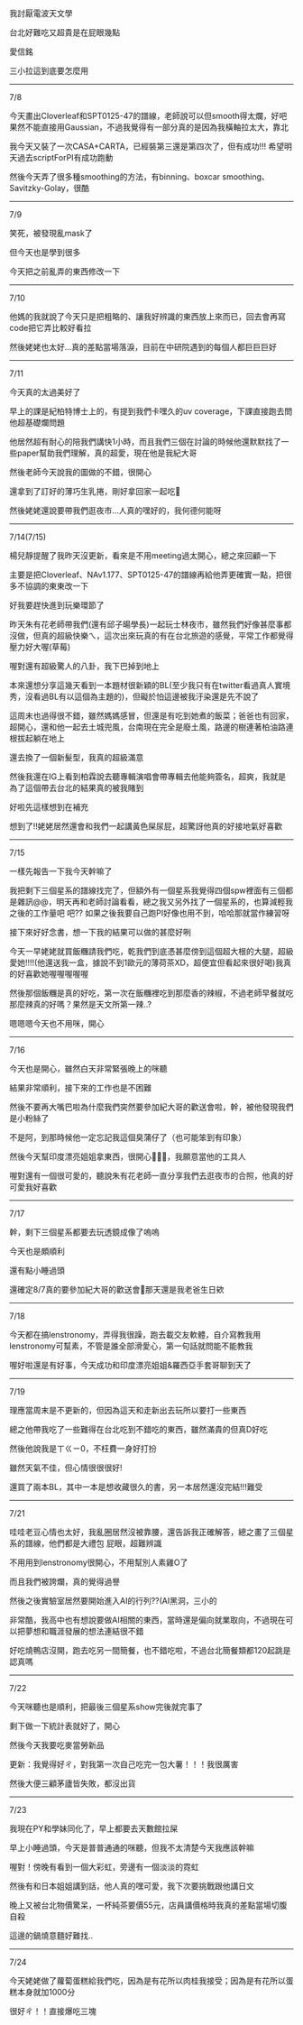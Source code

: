 我討厭電波天文學

台北好難吃又超貴是在屁眼幾點

愛信銘

三小拉這到底要怎麼用

--------------------

7/8

今天畫出Cloverleaf和SPT0125-47的譜線，老師說可以但smooth得太爛，好吧果然不能直接用Gaussian，不過我覺得有一部分真的是因為我橫軸拉太大，靠北

我今天又裝了一次CASA+CARTA，已經裝第三還是第四次了，但有成功!!! 希望明天過去scriptForPI有成功跑動

然後今天弄了很多種smoothing的方法，有binning、boxcar smoothing、Savitzky-Golay，很酷

--------------------------

7/9

笑死，被發現亂mask了

但今天也是學到很多

今天把之前亂弄的東西修改一下

--------------------

7/10

他媽的我就說了今天只是把粗略的、讓我好辨識的東西放上來而已，回去會再寫code把它弄比較好看拉

然後姥姥也太好...真的差點當場落淚，目前在中研院遇到的每個人都巨巨巨好

-------------------

7/11

今天真的太過美好了

早上的課是紀柏特博士上的，有提到我們卡嘿久的uv coverage，下課直接跑去問他超基礎爛問題

他居然超有耐心的陪我們講快1小時，而且我們三個在討論的時候他還默默找了一些paper幫助我們理解，真的超愛，現在他是我紀大哥

然後老師今天說我的圖做的不錯，很開心

還拿到了訂好的薄巧生乳捲，剛好拿回家一起吃🥰

然後姥姥還說要帶我們逛夜市...人真的嘿好的，我何德何能呀

-------------------

7/14(7/15)

楊兒靜提醒了我昨天沒更新，看來是不用meeting過太開心，總之來回顧一下

主要是把Cloverleaf、NAv1.177、SPT0125-47的譜線再給他弄更確實一點，把很多不協調的東東改一下

好我要趕快進到玩樂環節了

昨天朱有花老師帶我們(還有邱子暘學長)一起玩士林夜市，雖然我們好像甚麼事都沒做，但真的超級快樂ㄟ，這次出來玩真的有在台北旅遊的感覺，平常工作都覺得壓力好大喔(草莓)

喔對還有超級驚人的八卦，我下巴掉到地上

本來還想分享這幾天看到一本題材很新穎的BL(至少我只有在twitter看過真人實境秀，沒看過BL有以這個為主題的)，但礙於怕這邊被我汙染還是先不說了

這周末也過得很不錯，雖然媽媽感冒，但還是有吃到她煮的飯菜；爸爸也有回家，超開心，還和他一起去土城兜風，台南現在完全是廢土風，路邊的樹連著柏油路連根拔起躺在地上

還去換了一個新髮型，我真的超級滿意

然後我還在IG上看到柏霖說去聽專輯演唱會帶專輯去他能夠簽名，超爽，我就是為了這個帶去台北的結果真的被我賭到

好啦先這樣想到在補充

想到了!!姥姥居然還會和我們一起講黃色屎尿屁，超驚訝他真的好接地氣好喜歡

-------------------

7/15

一樣先報告一下我今天幹嘛了

我把剩下三個星系的譜線找完了，但額外有一個星系我覺得四個spw裡面有三個都是雜訊@@，明天再和老師討論看看，總之我又另外找了一個星系的，也算減輕我之後的工作量吧 吧?? 如果之後我要自己跑PI好像也用不到，哈哈那就當作練習呀

接下來好好念書，想一下我的結果可以做的甚麼好咧

今天一早姥姥就買飯糰請我們吃，乾我們到底憑甚麼傍到這個超大根的大腿，超級愛她!!!!(他還送我一盒，據說不到1歐元的薄荷茶XD，超便宜但看起來很好喝)我真的好喜歡她喔喔喔喔喔

然後那個飯糰是真的好吃，第一次在飯糰裡吃到那麼香的辣椒，不過老師早餐就吃那麼辣真的好嗎？果然是天文所第一辣..?

嗯嗯嗯今天也不用咪，開心

-----------------

7/16

今天也是開心，雖然白天非常緊張晚上的咪聽

結果非常順利，接下來的工作也是不困難

然後不要再大嘴巴啦為什麼我們突然要參加紀大哥的歡送會啦，幹，被他發現我們是小粉絲了

不是阿，到那時候他一定忘記我這個臭蒲仔了（也可能笨到有印象）

然後今天幫印度漂亮姐姐拿東西，很開心🥰🥰🥰，我願意當他的工具人

喔對還有一個很可愛的，聽說朱有花老師一直分享我們去逛夜市的合照，他真的好可愛我好喜歡

-----------------

7/17

幹，剩下三個星系都要去玩透鏡成像了嗚嗚

今天也是頗順利

還有點小睡過頭

還確定8/7真的要參加紀大哥的歡送會🤗那天還是我老爸生日欸

-----------------

7/18

今天都在搞lenstronomy，弄得我很躁，跑去載交友軟體，自介寫教我用lenstronomy可幫素，不管是誰全部滑愛心，第一句話就問能不能教我

喔好啦還是有好事，今天成功和印度漂亮姐姐&羅西亞手套哥聊到天了

-----------------

7/19

理應當周末是不更新的，但因為這天和走新出去玩所以要打一些東西

總之他帶我吃了一些難得在台北吃到不錯吃的東西，雖然滿貴的但真D好吃

然後他說我是ㄒㄍㄧ0，不枉費一身好打扮

雖然天氣不佳，但心情很很很好!

還買了兩本BL，其中一本是想收藏很久的書，另一本居然還沒完結!!!難受

-----------------

7/21

哇哇老豆心情也太好，我亂圈居然沒被靠腰，還告訴我正確解答，總之畫了三個星系的譜線，他們都是大禮包 屁眼，超難辨識

不用用到lenstronomy很開心，不用幫別人素雞O了

而且我們被誇爛，真的覺得過譽

然後之後實驗室居然要開始進入AI的行列??(AI黑洞，三小的

非常酷，我高中也有想說要做AI相關的東西，當時還是偏向就業取向，不過現在可以把夢想和職涯發展的想法連結很不錯

好吃燒鴨店沒開，跑去吃另一間簡餐，也不錯吃啦，不過台北簡餐類都120起跳是認真嗎

-----------------

7/22

今天咪聽也是順利，把最後三個星系show完後就完事了

剩下做一下統計表就好了，開心

然後今天我要吃麥當勞新品

更新：我覺得好ㄔ，對我第一次自己吃完一包大薯！！！我很厲害

然後大便三顧茅廬皆失敗，都沒出貨

-----------------

7/23

我現在PY和學妹同化了，早上都要去天數館拉屎

早上小睡過頭，今天是普普通通的咪聽，但我不太清楚今天我應該幹嘛

喔對！傍晚有看到一個大彩虹，旁邊有一個淡淡的霓虹

然後有和日本姐姐講到話，他人真的嘿可愛，我下次要挑戰跟他講日文

晚上又被台北物價驚呆，一杯純茶要價55元，店員講價格時我真的差點當場切腹自殺

這邊的鍋燒意麵好難找..

-----------------

7/24

今天姥姥做了蘿蔔蛋糕給我們吃，因為是有花所以肉桂我接受；因為是有花所以蛋糕本身就加1000分

很好ㄔ！！直接爆吃三塊
